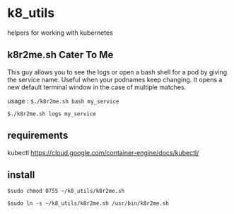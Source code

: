 # k8_utils
helpers for working with kubernetes


## k8r2me.sh  Cater To Me
This guy allows you to see the logs or open a bash shell for a pod by giving the service name.  Useful when your podnames keep changing. It opens a new default terminal window in the case of multiple matches.

usage : 
``$./k8r2me.sh bash my_service``


``$./k8r2me.sh logs my_service``



## requirements
kubectl
https://cloud.google.com/container-engine/docs/kubectl/

## install
 ``$sudo chmod 0755 ~/k8_utils/k8r2me.sh``


 ``$sudo ln -s ~/k8_utils/k8r2me.sh /usr/bin/k8r2me.sh``




